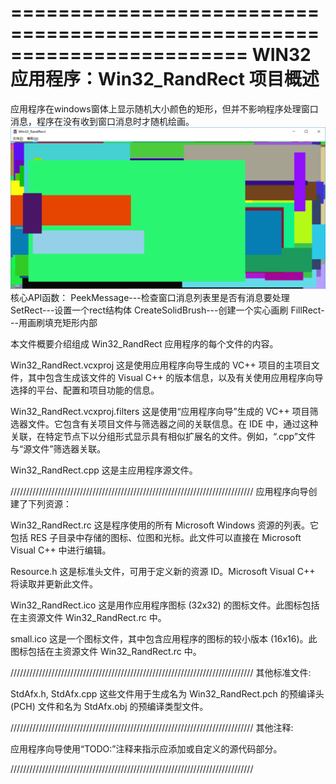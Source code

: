 ﻿========================================================================
    WIN32 应用程序：Win32_RandRect 项目概述
========================================================================

应用程序在windows窗体上显示随机大小颜色的矩形，但并不影响程序处理窗口消息，程序在没有收到窗口消息时才随机绘画。
![image](https://github.com/PowerfulGun/Win32_RandRect/blob/master/RandRect.png)
核心API函数：
PeekMessage---检查窗口消息列表里是否有消息要处理
SetRect---设置一个rect结构体
CreateSolidBrush---创建一个实心画刷
FillRect---用画刷填充矩形内部

本文件概要介绍组成 Win32_RandRect 应用程序的每个文件的内容。


Win32_RandRect.vcxproj
    这是使用应用程序向导生成的 VC++ 项目的主项目文件，其中包含生成该文件的 Visual C++ 的版本信息，以及有关使用应用程序向导选择的平台、配置和项目功能的信息。

Win32_RandRect.vcxproj.filters
    这是使用“应用程序向导”生成的 VC++ 项目筛选器文件。它包含有关项目文件与筛选器之间的关联信息。在 IDE 中，通过这种关联，在特定节点下以分组形式显示具有相似扩展名的文件。例如，“.cpp”文件与“源文件”筛选器关联。

Win32_RandRect.cpp
    这是主应用程序源文件。

/////////////////////////////////////////////////////////////////////////////
应用程序向导创建了下列资源：

Win32_RandRect.rc
    这是程序使用的所有 Microsoft Windows 资源的列表。它包括 RES 子目录中存储的图标、位图和光标。此文件可以直接在 Microsoft Visual C++ 中进行编辑。

Resource.h
    这是标准头文件，可用于定义新的资源 ID。Microsoft Visual C++ 将读取并更新此文件。

Win32_RandRect.ico
    这是用作应用程序图标 (32x32) 的图标文件。此图标包括在主资源文件 Win32_RandRect.rc 中。

small.ico
    这是一个图标文件，其中包含应用程序的图标的较小版本 (16x16)。此图标包括在主资源文件 Win32_RandRect.rc 中。

/////////////////////////////////////////////////////////////////////////////
其他标准文件:

StdAfx.h, StdAfx.cpp
    这些文件用于生成名为 Win32_RandRect.pch 的预编译头 (PCH) 文件和名为 StdAfx.obj 的预编译类型文件。

/////////////////////////////////////////////////////////////////////////////
其他注释:

应用程序向导使用“TODO:”注释来指示应添加或自定义的源代码部分。

/////////////////////////////////////////////////////////////////////////////
